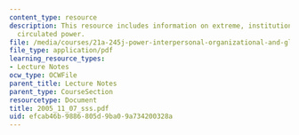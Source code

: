 ```yaml
---
content_type: resource
description: This resource includes information on extreme, institutionalized, and
  circulated power.
file: /media/courses/21a-245j-power-interpersonal-organizational-and-global-dimensions-fall-2005/efcab46b9886805d9ba09a734200328a_2005_11_07_sss.pdf
file_type: application/pdf
learning_resource_types:
- Lecture Notes
ocw_type: OCWFile
parent_title: Lecture Notes
parent_type: CourseSection
resourcetype: Document
title: 2005_11_07_sss.pdf
uid: efcab46b-9886-805d-9ba0-9a734200328a
---
```

